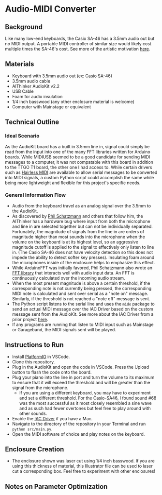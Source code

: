 # Audio-MIDI Converter
## Background
Like many low-end keyboards, the Casio SA-46 has a 3.5mm audio out but no MIDI output. A portable MIDI controller of similar size would likely cost multiple times the SA-46's cost. See more of the artistic motivation [here](https://jkapilian.github.io/COMS3930-portfolio/).

## Materials
* Keyboard with 3.5mm audio out (ex: Casio SA-46)
* 3.5mm audio cable
* AIThinker AudioKit v2.2
* USB Cable
* Foam for audio insulation
* 1/4 inch basswood (any other enclosure material is welcome)
* Computer with Mainstage or equivalent

## Technical Outline
### Ideal Scenario
As the AudioKit board has a built in 3.5mm line in, signal could simply be read from the input into one of the many FFT libraries written for Arduino boards. While MIDIUSB seemed to be a good candidate for sending MIDI messages to a computer, it was not compatable with this board in addition to the TTGO T1 board, the other one I had access to. While certain drivers such as [Hairless MIDI](http://projectgus.github.io/hairless-midiserial/#getting_started) are available to allow serial messages to be converted into MIDI signals, a custom Python script could accomplish the same while being more lightweight and flexible for this project's specific needs.

### General Information Flow
* Audio from the keyboard travel as an analog signal over the 3.5mm to the AudioKit.
* As discovered by [Phil Schatzmann](https://www.pschatzmann.ch/home/2021/12/15/the-ai-thinker-audiokit-audio-input-bug/) and others that follow him, the AIThinker has a hardware bug where input from both the microphone and line in are selected together but can not be individually separated. Fortunately, the magnitude of signals from the line in are orders of magnitude higher than most sounds into the microphone when the volume on the keyboard is at its highest level, so an aggressive magnitude cutoff is applied to the signal to effectively only listen to line in. (The Casio SA-46 does not have velocity detection so this does not impede the ability to detect softer key presses). Insulating foam around the microphones inside of the enclosure helps to emphasize this effect.
* While ArduinoFFT was initially favored, Phil Schatzmann also wrote an [FFT library](https://github.com/pschatzmann/arduino-audio-tools/blob/main/examples/examples-audiokit/streams-audiokit-fft/streams-audiokit-fft.ino) that interacts well with audio input data. An FFT is continuously calculated over the incoming audio stream.
* When the most present magnitude is above a certain threshold, if the corresponding note is not currently being pressed, the corresponding MIDI note is calculated and sent over serial as a "note on" message. Similarly, if the threshold is not reached a "note off" message is sent.
* The Python script listens to the serial line and uses the `mido` package to send an actual MIDI message over the IAC Driver based on the custom message sent from the AudioKit. See more about the IAC Driver from a prior project [here](https://jkapilian.github.io/COMS3930-portfolio/Module%202/mod2-tech.html#iac).
* If any programs are running that listen to MIDI input such as Mainstage or Garageband, the MIDI signals sent will be played.

## Instructions to Run
* Install [PlatformIO](http://platformio.org) in VSCode.
* Clone this repository.
* Plug in the AudioKit and open the code in VSCode. Press the Upload button to flash the code onto the board.
* Plug your piano into the line in port and turn the volume to its maximum to ensure that it will exceed the threshold and will be greater than the signal from the microphone.
  - If you are using a different keyboard, you may have to experiment and set a different threshold. For the Casio-SA46, I found sound #68 was the most successful as it most closely resembled a sine wave and as such had fewer overtones but feel free to play around with other sounds.
* Enable the [IAC Driver](https://support.apple.com/guide/audio-midi-setup/transfer-midi-information-between-apps-ams1013/mac) if you have a Mac.
* Navigate to the directory of the repository in your Terminal and run `python src/main.py`.
* Open the MIDI software of choice and play notes on the keyboard.

## Enclosure Creation
* The enclosure shown was laser cut using 1/4 inch basswood. If you are using this thickness of material, this Illustrator file can be used to laser cut a corresponding box. Feel free to experiment with other enclosures!

## Notes on Parameter Optimization